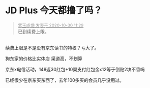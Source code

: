 # JD Plus 今天都撸了吗？


<div class="quote"><blockquote><font size="2"><a href="https://www.hostloc.com/forum.php?mod=redirect&amp;goto=findpost&amp;pid=9374296&amp;ptid=760162" target="_blank"><font color="#999999">紫玉成烟 发表于 2020-10-30 11:29</font></a></font><br />
已到续费上限。</blockquote></div><br />
续费上限是不是没有京东读书的特权？亏大了。

狗东家的价格比实体店 渠道高，不划算

京东x电信活动，148返30红包+10翼支付红包金x12等于倒贴2块不香吗

已经很少在京东买东西了，去年100多买的会员几乎没用过。
